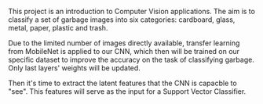 This project is an introduction to Computer Vision applications. The aim is to classify a set of garbage images into six categories: cardboard, glass, metal, paper, plastic and trash.

Due to the limited number of images directly available, transfer learning from MobileNet is applied to our CNN, which then will be trained on our specific dataset to improve the accuracy on the task of classifying garbage. Only last layers' weights will be updated.

Then it's time to extract the latent features that the CNN is capacble to "see". This features will serve as the input for a Support Vector Classifier.
